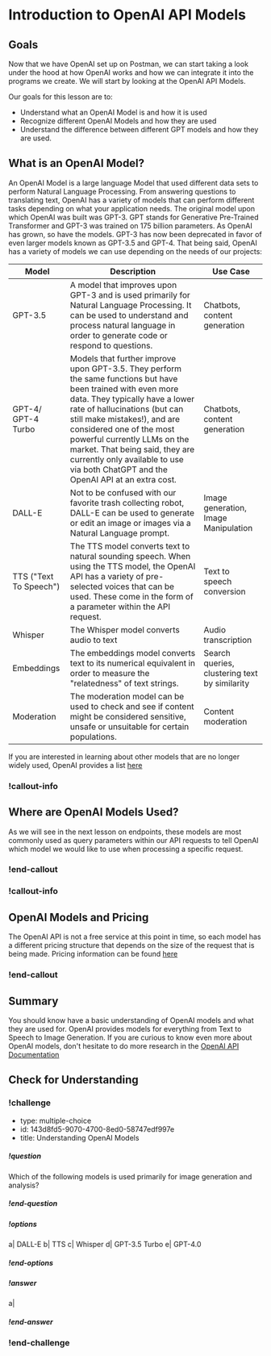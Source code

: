 # Introduction to OpenAI API Models

## Goals

Now that we have OpenAI set up on Postman, we can start taking a look under the hood at how OpenAI works and how we can integrate it into the programs we create. We will start by looking at the OpenAI API Models.

Our goals for this lesson are to:
- Understand what an OpenAI Model is and how it is used
- Recognize different OpenAI Models and how they are used
- Understand the difference between different GPT models and how they are used.

## What is an OpenAI Model?

An OpenAI Model is a large language Model that used different data sets to perform Natural Language Processing. From answering questions to translating text, OpenAI has a variety of models that can perform different tasks depending on what your application needs. The original model upon which OpenAI was built was GPT-3. GPT stands for Generative Pre-Trained Transformer and GPT-3 was trained on 175 billion parameters. As OpenAI has grown, so have the models. GPT-3 has now been deprecated in favor of even larger models known as GPT-3.5 and GPT-4. That being said, OpenAI has a variety of models we can use depending on the needs of our projects:

| Model | Description | Use Case |
| ----- | ----------- | -------- |
| GPT-3.5 | A model that improves upon GPT-3 and is used primarily for Natural Language Processing. It can be used to understand and process natural language in order to generate code or respond to questions. | Chatbots, content generation |
| GPT-4/ GPT-4 Turbo | Models that further improve upon GPT-3.5. They perform the same functions but have been trained with even more data. They typically have a lower rate of hallucinations (but can still make mistakes!), and are considered one of the most powerful currently LLMs on the market. That being said, they are currently only available to use via both ChatGPT and the OpenAI API at an extra cost. | Chatbots, content generation |
| DALL-E | Not to be confused with our favorite trash collecting robot, DALL-E can be used to generate or edit an image or images via a Natural Language prompt. | Image generation, Image Manipulation | 
| TTS ("Text To Speech") | The TTS model converts text to natural sounding speech. When using the TTS model, the OpenAI API has a variety of pre-selected voices that can be used. These come in the form of a parameter within the API request. | Text to speech conversion | 
| Whisper | The Whisper model converts audio to text | Audio transcription | 
| Embeddings | The embeddings model converts text to its numerical equivalent in order to measure the "relatedness" of text strings. | Search queries, clustering text by similarity | 
| Moderation | The moderation model can be used to check and see if content might be considered sensitive, unsafe or unsuitable for certain populations. | Content moderation |  

If you are interested in learning about other models that are no longer widely used, OpenAI provides a list [here](https://platform.openai.com/docs/deprecations)  

### !callout-info

## Where are OpenAI Models Used? 
As we will see in the next lesson on endpoints, these models are most commonly used as query parameters within our API requests to tell OpenAI which model we would like to use when processing a specific request. 

### !end-callout

### !callout-info
  
## OpenAI Models and Pricing
  
The OpenAI API is not a free service at this point in time, so each model has a different pricing structure that depends on the size of the request that is being made. Pricing information can be found [here](https://openai.com/api/pricing)  

### !end-callout

## Summary
You should know have a basic understanding of OpenAI models and what they are used for. OpenAI provides models for everything from Text to Speech to Image Generation. If you are curious to know even more about OpenAI models, don't hesitate to do more research in the [OpenAI API Documentation](https://platform.openai.com/docs/guides/text-generation)

## Check for Understanding 

### !challenge

* type: multiple-choice
* id: 143d8fd5-9070-4700-8ed0-58747edf997e
* title: Understanding OpenAI Models
<!-- * points: [1] (optional, the number of points for scoring as a checkpoint) -->
<!-- * topics: [python, pandas] (Checkpoints only. optional the topics for analyzing points) -->

##### !question

Which of the following models is used primarily for image generation and analysis?

##### !end-question

##### !options

a| DALL-E
b| TTS
c| Whisper
d| GPT-3.5 Turbo
e| GPT-4.0

##### !end-options

##### !answer

a|

##### !end-answer

### !end-challenge


